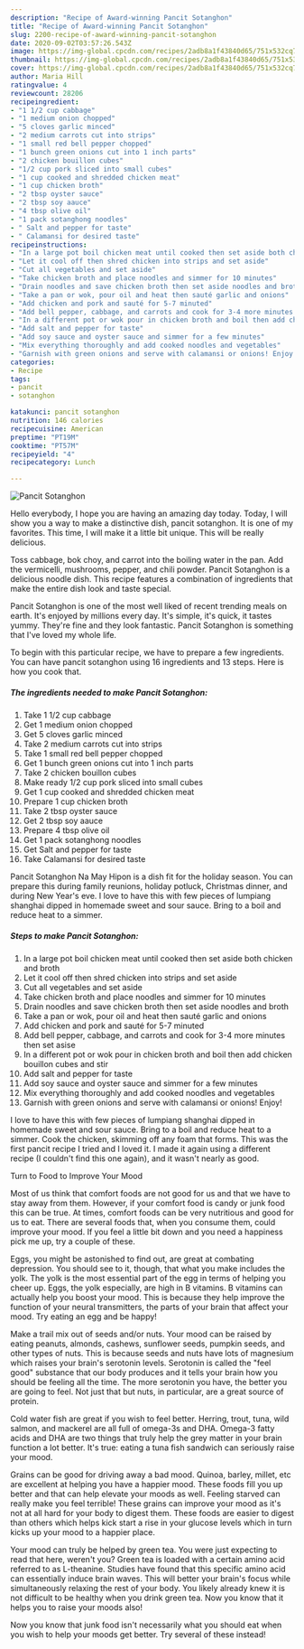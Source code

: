 ```yaml
---
description: "Recipe of Award-winning Pancit Sotanghon"
title: "Recipe of Award-winning Pancit Sotanghon"
slug: 2200-recipe-of-award-winning-pancit-sotanghon
date: 2020-09-02T03:57:26.543Z
image: https://img-global.cpcdn.com/recipes/2adb8a1f43840d65/751x532cq70/pancit-sotanghon-recipe-main-photo.jpg
thumbnail: https://img-global.cpcdn.com/recipes/2adb8a1f43840d65/751x532cq70/pancit-sotanghon-recipe-main-photo.jpg
cover: https://img-global.cpcdn.com/recipes/2adb8a1f43840d65/751x532cq70/pancit-sotanghon-recipe-main-photo.jpg
author: Maria Hill
ratingvalue: 4
reviewcount: 28206
recipeingredient:
- "1 1/2 cup cabbage"
- "1 medium onion chopped"
- "5 cloves garlic minced"
- "2 medium carrots cut into strips"
- "1 small red bell pepper chopped"
- "1 bunch green onions cut into 1 inch parts"
- "2 chicken bouillon cubes"
- "1/2 cup pork sliced into small cubes"
- "1 cup cooked and shredded chicken meat"
- "1 cup chicken broth"
- "2 tbsp oyster sauce"
- "2 tbsp soy aauce"
- "4 tbsp olive oil"
- "1 pack sotanghong noodles"
- " Salt and pepper for taste"
- " Calamansi for desired taste"
recipeinstructions:
- "In a large pot boil chicken meat until cooked then set aside both chicken and broth"
- "Let it cool off then shred chicken into strips and set aside"
- "Cut all vegetables and set aside"
- "Take chicken broth and place noodles and simmer for 10 minutes"
- "Drain noodles and save chicken broth then set aside noodles and broth"
- "Take a pan or wok, pour oil and heat then sauté garlic and onions"
- "Add chicken and pork and sauté for 5-7 minuted"
- "Add bell pepper, cabbage, and carrots and cook for 3-4 more minutes then set asise"
- "In a different pot or wok pour in chicken broth and boil then add chicken bouillon cubes and stir"
- "Add salt and pepper for taste"
- "Add soy sauce and oyster sauce and simmer for a few minutes"
- "Mix everything thoroughly and add cooked noodles and vegetables"
- "Garnish with green onions and serve with calamansi or onions! Enjoy!"
categories:
- Recipe
tags:
- pancit
- sotanghon

katakunci: pancit sotanghon 
nutrition: 146 calories
recipecuisine: American
preptime: "PT19M"
cooktime: "PT57M"
recipeyield: "4"
recipecategory: Lunch

---
```



![Pancit Sotanghon](https://img-global.cpcdn.com/recipes/2adb8a1f43840d65/751x532cq70/pancit-sotanghon-recipe-main-photo.jpg)

Hello everybody, I hope you are having an amazing day today. Today, I will show you a way to make a distinctive dish, pancit sotanghon. It is one of my favorites. This time, I will make it a little bit unique. This will be really delicious.

Toss cabbage, bok choy, and carrot into the boiling water in the pan. Add the vermicelli, mushrooms, pepper, and chili powder. Pancit Sotanghon is a delicious noodle dish. This recipe features a combination of ingredients that make the entire dish look and taste special.

Pancit Sotanghon is one of the most well liked of recent trending meals on earth. It's enjoyed by millions every day. It's simple, it's quick, it tastes yummy. They're fine and they look fantastic. Pancit Sotanghon is something that I've loved my whole life.


To begin with this particular recipe, we have to prepare a few ingredients. You can have pancit sotanghon using 16 ingredients and 13 steps. Here is how you cook that.

<!--inarticleads1-->

##### The ingredients needed to make Pancit Sotanghon:

1. Take 1 1/2 cup cabbage
1. Get 1 medium onion chopped
1. Get 5 cloves garlic minced
1. Take 2 medium carrots cut into strips
1. Take 1 small red bell pepper chopped
1. Get 1 bunch green onions cut into 1 inch parts
1. Take 2 chicken bouillon cubes
1. Make ready 1/2 cup pork sliced into small cubes
1. Get 1 cup cooked and shredded chicken meat
1. Prepare 1 cup chicken broth
1. Take 2 tbsp oyster sauce
1. Get 2 tbsp soy aauce
1. Prepare 4 tbsp olive oil
1. Get 1 pack sotanghong noodles
1. Get  Salt and pepper for taste
1. Take  Calamansi for desired taste


Pancit Sotanghon Na May Hipon is a dish fit for the holiday season. You can prepare this during family reunions, holiday potluck, Christmas dinner, and during New Year&#39;s eve. I love to have this with few pieces of lumpiang shanghai dipped in homemade sweet and sour sauce. Bring to a boil and reduce heat to a simmer. 

<!--inarticleads2-->

##### Steps to make Pancit Sotanghon:

1. In a large pot boil chicken meat until cooked then set aside both chicken and broth
1. Let it cool off then shred chicken into strips and set aside
1. Cut all vegetables and set aside
1. Take chicken broth and place noodles and simmer for 10 minutes
1. Drain noodles and save chicken broth then set aside noodles and broth
1. Take a pan or wok, pour oil and heat then sauté garlic and onions
1. Add chicken and pork and sauté for 5-7 minuted
1. Add bell pepper, cabbage, and carrots and cook for 3-4 more minutes then set asise
1. In a different pot or wok pour in chicken broth and boil then add chicken bouillon cubes and stir
1. Add salt and pepper for taste
1. Add soy sauce and oyster sauce and simmer for a few minutes
1. Mix everything thoroughly and add cooked noodles and vegetables
1. Garnish with green onions and serve with calamansi or onions! Enjoy!


I love to have this with few pieces of lumpiang shanghai dipped in homemade sweet and sour sauce. Bring to a boil and reduce heat to a simmer. Cook the chicken, skimming off any foam that forms. This was the first pancit recipe I tried and I loved it. I made it again using a different recipe (I couldn&#39;t find this one again), and it wasn&#39;t nearly as good. 

Turn to Food to Improve Your Mood


Most of us think that comfort foods are not good for us and that we have to stay away from them. However, if your comfort food is candy or junk food this can be true. At times, comfort foods can be very nutritious and good for us to eat. There are several foods that, when you consume them, could improve your mood. If you feel a little bit down and you need a happiness pick me up, try a couple of these.

Eggs, you might be astonished to find out, are great at combating depression. You should see to it, though, that what you make includes the yolk. The yolk is the most essential part of the egg in terms of helping you cheer up. Eggs, the yolk especially, are high in B vitamins. B vitamins can actually help you boost your mood. This is because they help improve the function of your neural transmitters, the parts of your brain that affect your mood. Try eating an egg and be happy!

Make a trail mix out of seeds and/or nuts. Your mood can be raised by eating peanuts, almonds, cashews, sunflower seeds, pumpkin seeds, and other types of nuts. This is because seeds and nuts have lots of magnesium which raises your brain's serotonin levels. Serotonin is called the "feel good" substance that our body produces and it tells your brain how you should be feeling all the time. The more serotonin you have, the better you are going to feel. Not just that but nuts, in particular, are a great source of protein.

Cold water fish are great if you wish to feel better. Herring, trout, tuna, wild salmon, and mackerel are all full of omega-3s and DHA. Omega-3 fatty acids and DHA are two things that truly help the grey matter in your brain function a lot better. It's true: eating a tuna fish sandwich can seriously raise your mood. 

Grains can be good for driving away a bad mood. Quinoa, barley, millet, etc are excellent at helping you have a happier mood. These foods fill you up better and that can help elevate your moods as well. Feeling starved can really make you feel terrible! These grains can improve your mood as it's not at all hard for your body to digest them. These foods are easier to digest than others which helps kick start a rise in your glucose levels which in turn kicks up your mood to a happier place.

Your mood can truly be helped by green tea. You were just expecting to read that here, weren't you? Green tea is loaded with a certain amino acid referred to as L-theanine. Studies have found that this specific amino acid can essentially induce brain waves. This will better your brain's focus while simultaneously relaxing the rest of your body. You likely already knew it is not difficult to be healthy when you drink green tea. Now you know that it helps you to raise your moods also!

Now you know that junk food isn't necessarily what you should eat when you wish to help your moods get better. Try several of these instead!

